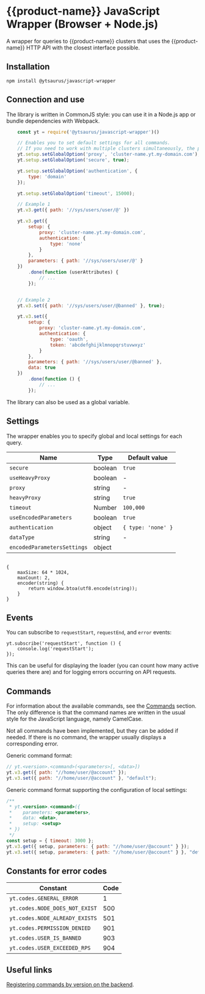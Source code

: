 # {{product-name}} JavaScript Wrapper (Browser + Node.js)

A wrapper for queries to {{product-name}} clusters that uses the {{product-name}} HTTP API with the closest interface possible.

## Installation

`npm install @ytsaurus/javascript-wrapper`

## Connection and use

The library is written in CommonJS style: you can use it in a Node.js app or bundle dependencies with Webpack.

```javascript
    const yt = require('@ytsaurus/javascript-wrapper')()

    // Enables you to set default settings for all commands.
    // If you need to work with multiple clusters simultaneously, the proxy and token are sent to each command separately.
    yt.setup.setGlobalOption('proxy', 'cluster-name.yt.my-domain.com');
    yt.setup.setGlobalOption('secure', true);

    yt.setup.setGlobalOption('authentication', {
        type: 'domain'
    });

    yt.setup.setGlobalOption('timeout', 15000);

    // Example 1
    yt.v3.get({ path: '//sys/users/user/@' })

    yt.v3.get({
        setup: {
            proxy: 'cluster-name.yt.my-domain.com',
            authentication: {
                type: 'none'
            }
        },
        parameters: { path: '//sys/users/user/@' }
    })
        .done(function (userAttributes) {
            // ...
        });


    // Example 2
    yt.v3.set({ path: '//sys/users/user/@banned' }, true);

    yt.v3.set({
        setup: {
            proxy: 'cluster-name.yt.my-domain.com',
            authentication: {
                type: 'oauth',
                token: 'abcdefghijklmnopqrstuvwxyz'
            }
        },
        parameters: { path: '//sys/users/user/@banned' },
        data: true
    })
        .done(function () {
            // ...
        });
```

The library can also be used as a global variable.

## Settings

The wrapper enables you to specify global and local settings for each query.


| **Name** | **Type** | **Default value** |
| --- | --- | --- |
| `secure` | boolean | `true` |
| `useHeavyProxy` | boolean | - |
| `proxy` | string | - |
| `heavyProxy` | string | `true` |
| `timeout` | Number | `100,000` |
| `useEncodedParameters` | boolean | `true` |
| `authentication` | object | `{ type: 'none' }` |
| `dataType` | string | - |
| `encodedParametersSettings` | object |
```

{
    maxSize: 64 * 1024,
    maxCount: 2,
    encoder(string) {
        return window.btoa(utf8.encode(string));
    }
}
```




## Events

You can subscribe to `requestStart`, `requestEnd`, and `error` events:

    yt.subscribe('requestStart', function () {
        console.log('requestStart');
    });


This can be useful for displaying the loader (you can count how many active queries there are) and for logging errors occurring on API requests.

## Commands

For information about the available commands, see the [Commands](../../api/commands.md) section. The only difference is that the command names are written in the usual style for the JavaScript language, namely CamelCase.

Not all commands have been implemented, but they can be added if needed. If there is no command, the wrapper usually displays a corresponding error.

Generic command format:

```javascript
// yt.<version>.<command>(<parameters>[, <data>])
yt.v3.get({ path: "//home/user/@account" });
yt.v3.set({ path: "//home/user/@account" }, "default");
```

Generic command format supporting the configuration of local settings:

```javascript
/**
 * yt.<version>.<command>({
 *    parameters: <parameters>,
 *    data: <data>,
 *    setup: <setup>
 * })
 */
const setup = { timeout: 3000 };
yt.v3.get({ setup, parameters: { path: "//home/user/@account" } });
yt.v3.set({ setup, parameters: { path: "//home/user/@account" } }, "default");
```

## Constants for error codes

| **Constant** | **Code** |
| --- | --- |
| `yt.codes.GENERAL_ERROR` | 1 |
| `yt.codes.NODE_DOES_NOT_EXIST` | 500 |
| `yt.codes.NODE_ALREADY_EXISTS` | 501 |
| `yt.codes.PERMISSION_DENIED` | 901 |
| `yt.codes.USER_IS_BANNED` | 903 |
| `yt.codes.USER_EXCEEDED_RPS` | 904 |

## Useful links

[Registering commands by version on the backend](https://github.com/YTsaurus/YTsaurus/blob/main/yt/yt/client/driver/driver.cpp).
